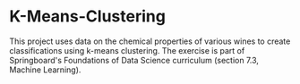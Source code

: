 # K-Means-Clustering
This project uses data on the chemical properties of various wines to create classifications using k-means clustering.
The exercise is part of Springboard's Foundations of Data Science curriculum (section 7.3, Machine Learning).
